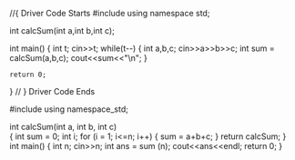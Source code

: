//{ Driver Code Starts
#include <iostream>
using namespace std;

int calcSum(int a,int b,int c);

int main() {
	int t;
	cin>>t;
	while(t--)
	{
	    int a,b,c;
	    cin>>a>>b>>c;
	    int sum = calcSum(a,b,c);
	    cout<<sum<<"\n";
	}
	
	return 0;
}
// } Driver Code Ends


#include <iostream>
using namespace_std;

    
int calcSum(int a, int b, int c)    
{
    int sum = 0; int i;
    for (i = 1; i<=n; i++)
    {
        sum = a+b+c;
    }
    return calcSum;
}
int main()
{
    int n; cin>>n; 
    int ans = sum (n);
    cout<<ans<<endl;
    return 0;
}
